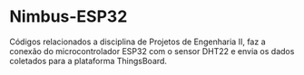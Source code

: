 # Nimbus-ESP32
Códigos relacionados a disciplina de Projetos de Engenharia II, faz a conexão do microcontrolador ESP32 com o sensor DHT22 e envia os dados coletados para a plataforma ThingsBoard.
